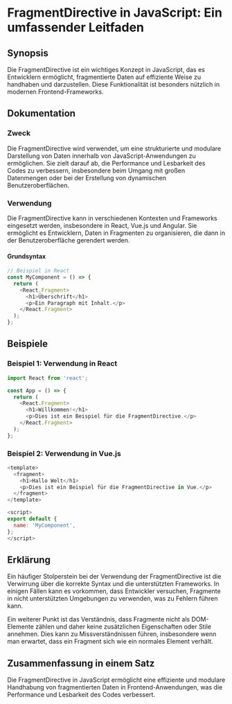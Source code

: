 <!--
Meta Description: # FragmentDirective in JavaScript: Ein umfassender Leitfaden ## Synopsis Die FragmentDirective ist ein wichtiges Konzept in JavaScript, das es Entwick...
Meta Keywords: die, ein, und, react, fragmentdirective
-->

# FragmentDirective in JavaScript: Ein umfassender Leitfaden

## Synopsis
Die FragmentDirective ist ein wichtiges Konzept in JavaScript, das es Entwicklern ermöglicht, fragmentierte Daten auf effiziente Weise zu handhaben und darzustellen. Diese Funktionalität ist besonders nützlich in modernen Frontend-Frameworks.

## Dokumentation
### Zweck
Die FragmentDirective wird verwendet, um eine strukturierte und modulare Darstellung von Daten innerhalb von JavaScript-Anwendungen zu ermöglichen. Sie zielt darauf ab, die Performance und Lesbarkeit des Codes zu verbessern, insbesondere beim Umgang mit großen Datenmengen oder bei der Erstellung von dynamischen Benutzeroberflächen.

### Verwendung
Die FragmentDirective kann in verschiedenen Kontexten und Frameworks eingesetzt werden, insbesondere in React, Vue.js und Angular. Sie ermöglicht es Entwicklern, Daten in Fragmenten zu organisieren, die dann in der Benutzeroberfläche gerendert werden.

#### Grundsyntax
```javascript
// Beispiel in React
const MyComponent = () => {
  return (
    <React.Fragment>
      <h1>Überschrift</h1>
      <p>Ein Paragraph mit Inhalt.</p>
    </React.Fragment>
  );
};
```

## Beispiele
### Beispiel 1: Verwendung in React
```javascript
import React from 'react';

const App = () => {
  return (
    <React.Fragment>
      <h1>Willkommen!</h1>
      <p>Dies ist ein Beispiel für die FragmentDirective.</p>
    </React.Fragment>
  );
};
```

### Beispiel 2: Verwendung in Vue.js
```javascript
<template>
  <fragment>
    <h1>Hallo Welt</h1>
    <p>Dies ist ein Beispiel für die FragmentDirective in Vue.</p>
  </fragment>
</template>

<script>
export default {
  name: 'MyComponent',
};
</script>
```

## Erklärung
Ein häufiger Stolperstein bei der Verwendung der FragmentDirective ist die Verwirrung über die korrekte Syntax und die unterstützten Frameworks. In einigen Fällen kann es vorkommen, dass Entwickler versuchen, Fragmente in nicht unterstützten Umgebungen zu verwenden, was zu Fehlern führen kann. 

Ein weiterer Punkt ist das Verständnis, dass Fragmente nicht als DOM-Elemente zählen und daher keine zusätzlichen Eigenschaften oder Stile annehmen. Dies kann zu Missverständnissen führen, insbesondere wenn man erwartet, dass ein Fragment sich wie ein normales Element verhält.

## Zusammenfassung in einem Satz
Die FragmentDirective in JavaScript ermöglicht eine effiziente und modulare Handhabung von fragmentierten Daten in Frontend-Anwendungen, was die Performance und Lesbarkeit des Codes verbessert.